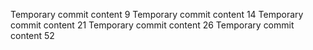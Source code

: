 Temporary commit content 9
Temporary commit content 14
Temporary commit content 21
Temporary commit content 26
Temporary commit content 52
